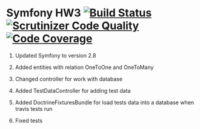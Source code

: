 Symfony HW3 [![Build Status](https://travis-ci.org/VictorTkachenko81/SymfonyHW3.svg?branch=develop)](https://travis-ci.org/VictorTkachenko81/SymfonyHW3.svg) [![Scrutinizer Code Quality](https://scrutinizer-ci.com/g/VictorTkachenko81/SymfonyHW3/badges/quality-score.png?b=develop)](https://scrutinizer-ci.com/g/VictorTkachenko81/SymfonyHW3/?branch=develop) [![Code Coverage](https://scrutinizer-ci.com/g/VictorTkachenko81/SymfonyHW3/badges/coverage.png?b=develop)](https://scrutinizer-ci.com/g/VictorTkachenko81/SymfonyHW3/?branch=develop)
====

1. Updated Symfony to version 2.8

2. Added entities with relation OneToOne and OneToMany

3. Changed controller for work with database

4. Added TestDataController for adding test data

5. Added DoctrineFixturesBundle for load tests data into a database when travis tests run

6. Fixed tests